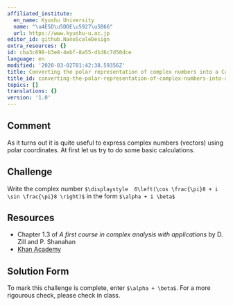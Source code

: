 ```yaml
---
affiliated_institute:
  en_name: Kyushu University
  name: "\u4E5D\u5DDE\u5927\u5B66"
  url: https://www.kyushu-u.ac.jp
editor_id: github.NanoScaleDesign
extra_resources: {}
id: cba3c698-b3e8-4ebf-8a55-d1d6c7d50dce
language: en
modified: '2020-03-02T01:42:38.59356Z'
title: Converting the polar representation of complex numbers into a Cartesian representation
title_id: converting-the-polar-representation-of-complex-numbers-into-a-cartesian-representation
topics: []
translations: {}
version: '1.0'
---
```


## Comment

As it turns out it is quite useful to express complex numbers (vectors) using polar coordinates. 
At first let us try to do some basic calculations.

## Challenge

Write the complex number `$\displaystyle  6\left(\cos \frac{\pi}8 + i \sin \frac{\pi}8 \right)$` in the form `$\alpha + i \beta$`

## Resources
- Chapter 1.3 of *A first course in complex analysis with applications* by D. Zill and P. Shanahan
- [Khan Academy](https://www.khanacademy.org/math/precalculus/imaginary-and-complex-numbers#polar-form-of-complex-numbers)

## Solution Form
To mark this challenge is complete, enter `$\alpha + \beta$`.
For a more rigourous check, please check in class.
